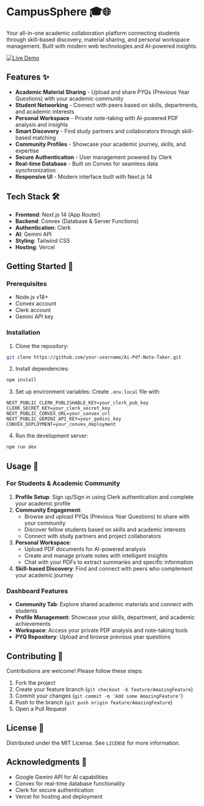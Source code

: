 # CampusSphere 🎓🌐

Your all-in-one academic collaboration platform connecting students through skill-based discovery, material sharing, and personal workspace management. Built with modern web technologies and AI-powered insights.

[![Live Demo](https://img.shields.io/badge/Live_Demo-Online-green?style=for-the-badge&logo=vercel)](https://campus-sphere-teal.vercel.app/)

## Features ✨

- **Academic Material Sharing** - Upload and share PYQs (Previous Year Questions) with your academic community
- **Student Networking** - Connect with peers based on skills, departments, and academic interests
- **Personal Workspace** - Private note-taking with AI-powered PDF analysis and insights
- **Smart Discovery** - Find study partners and collaborators through skill-based matching
- **Community Profiles** - Showcase your academic journey, skills, and expertise
- **Secure Authentication** - User management powered by Clerk
- **Real-time Database** - Built on Convex for seamless data synchronization
- **Responsive UI** - Modern interface built with Next.js 14

## Tech Stack 🛠️

- **Frontend**: Next.js 14 (App Router)
- **Backend**: Convex (Database & Server Functions)
- **Authentication**: Clerk
- **AI**: Gemini API
- **Styling**: Tailwind CSS
- **Hosting**: Vercel

## Getting Started 🚀

### Prerequisites

- Node.js v18+
- Convex account
- Clerk account
- Gemini API key

### Installation

1. Clone the repository:

```bash
git clone https://github.com/your-username/Ai-Pdf-Note-Taker.git
```

2. Install dependencies:

```bash
npm install
```

3. Set up environment variables:
   Create `.env.local` file with:

```env
NEXT_PUBLIC_CLERK_PUBLISHABLE_KEY=your_clerk_pub_key
CLERK_SECRET_KEY=your_clerk_secret_key
NEXT_PUBLIC_CONVEX_URL=your_convex_url
NEXT_PUBLIC_GEMINI_API_KEY=your_gemini_key
CONVEX_DEPLOYMENT=your_convex_deployment
```

4. Run the development server:

```bash
npm run dev
```

## Usage 📖

### For Students & Academic Community

1. **Profile Setup**: Sign up/Sign in using Clerk authentication and complete your academic profile
2. **Community Engagement**:
   - Browse and upload PYQs (Previous Year Questions) to share with your community
   - Discover fellow students based on skills and academic interests
   - Connect with study partners and project collaborators
3. **Personal Workspace**:
   - Upload PDF documents for AI-powered analysis
   - Create and manage private notes with intelligent insights
   - Chat with your PDFs to extract summaries and specific information
4. **Skill-based Discovery**: Find and connect with peers who complement your academic journey

### Dashboard Features

- **Community Tab**: Explore shared academic materials and connect with students
- **Profile Management**: Showcase your skills, department, and academic achievements
- **Workspace**: Access your private PDF analysis and note-taking tools
- **PYQ Repository**: Upload and browse previous year questions

## Contributing 🤝

Contributions are welcome! Please follow these steps:

1. Fork the project
2. Create your feature branch (`git checkout -b feature/AmazingFeature`)
3. Commit your changes (`git commit -m 'Add some AmazingFeature'`)
4. Push to the branch (`git push origin feature/AmazingFeature`)
5. Open a Pull Request

## License 📄

Distributed under the MIT License. See `LICENSE` for more information.

## Acknowledgments 🙏

- Google Gemini API for AI capabilities
- Convex for real-time database functionality
- Clerk for secure authentication
- Vercel for hosting and deployment
